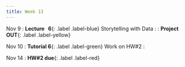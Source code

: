 ```yaml
---
title: Week 13
---
```


Nov 9
: **Lecture &nbsp; 6**{: .label .label-blue} Storytelling with Data
  : [](#)
: **Project OUT**{: .label .label-yellow}

Nov 10
: **Tutorial 6**{: .label .label-green} Work on HW#2
  : [](#) 

Nov 14
: **HW#2 due**{: .label .label-red}
